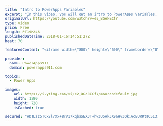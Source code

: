 ```yaml
---
title: "Intro to PowerApps Variables"
excerpt: "In this video, you will get an intro to PowerApps Variables. We first start with an overview of why you might not need variables because of the Excel-like functionality. Then we dive into contextual and global variables. Fun stuff!   PowerApps Playlist https://www.youtube.com/playlist?list=PLCGGtLsUjhm2bonhBZuEhZU72QkFjOp"
originalUrl: https://youtube.com/watch?v=e2_BGekECfY
type: video
price: Free
length: PT19M24S
publishedDateTime: 2018-01-16T14:51:27Z
heat: 70

featuredContent: "<iframe width=\"800\" height=\"500\" frameborder=\"0\" src=\"https://www.youtube.com/embed/e2_BGekECfY\" allow=\"accelerometer; autoplay; encrypted-media; gyroscope; picture-in-picture\" allowfullscreen></iframe>"

provider:
  name: PowerApps911
  domain: powerapps911.com

topics:
  - Power Apps

images:
  - url: https://i.ytimg.com/vi/e2_BGekECfY/maxresdefault.jpg
    width: 1280
    height: 720
    isCached: true

secured: "ADTLzz5TCx8l/Xx+8rV17kqbaSEXJT+hw3U5AkJX9aHv3Qk1AcEURRtBC5137NT2r6mQAG+Dr7XRQyn/HItW+5Ol382pvgwsdp7YLxwHwIW5pTVb8SbT1o26sDF4r3gQdR0vE2z1cL9m+jxvD3NBZZyOM/HAvZ+CoiYJbNGJ+JeIP4cVA3o81xpoFSmg8Cdo/Z8n6b5Jds00HvzlgdvFWXP1L5q1WnBJz2HYh8F9dv3PDafC8aQBPLI8ouSSmGmPjmVWP1IvX1Ev9ouOQBC3lLUB28iK9e+k/fyKFuhZNG8z3oSsA35f9FxHJwXNnK3MzMW+aeLvcpGxnlfa69tyJNaXuLHEB5GtsDArh6iJoygs76m37CRG879YcdXAoJ4Qj062Oa460WIc/DKbAYdnJjjNGx1cf6oqw/0IqQcSr4s=;ZAJy1n6/4CuuQU6yUvwsIA=="
---
```


